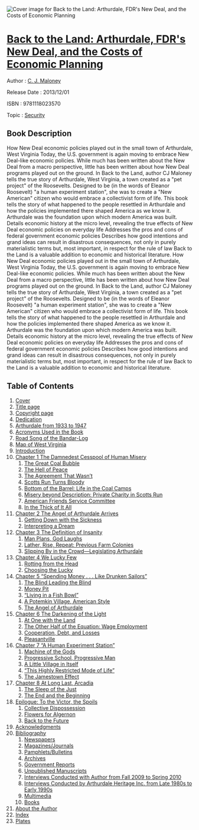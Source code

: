 ![Cover image for Back to the Land: Arthurdale, FDR&#39;s New Deal, and the Costs of Economic Planning](https://imgdetail.ebookreading.net/cover/cover/security/EB9781118023570.jpg)

[Back to the Land: Arthurdale, FDR&#39;s New Deal, and the Costs of Economic Planning](https://ebookreading.net/view/book/Back+to+the+Land%3A+Arthurdale%2C+FDR%26%2339%3Bs+New+Deal%2C+and+the+Costs+of+Economic+Planning-EB9781118023570_1.html "Back to the Land: Arthurdale, FDR&#39;s New Deal, and the Costs of Economic Planning")
====================================================================================================================

Author : [C. J. Maloney](https://ebookreading.net/search/author/C.+J.+Maloney)

Release Date : 2013/12/01

ISBN : 9781118023570

Topic : [Security](https://ebookreading.net/search/category/security)

Book Description
-----------------

How New Deal economic policies played out in the small town of Arthurdale, West Virginia
Today, the U.S. government is again moving to embrace New Deal-like economic policies. While much has been written about the New Deal from a macro perspective, little has been written about how New Deal programs played out on the ground.
In Back to the Land, author CJ Maloney tells the true story of Arthurdale, West Virginia, a town created as a "pet project" of the Roosevelts. Designed to be (in the words of Eleanor Roosevelt) "a human experiment station", she was to create a "New American" citizen who would embrace a collectivist form of life. This book tells the story of what happened to the people resettled in Arthurdale and how the policies implemented there shaped America as we know it. Arthurdale was the foundation upon which modern America was built.
Details economic history at the micro level, revealing the true effects of New Deal economic policies on everyday life
Addresses the pros and cons of federal government economic policies
Describes how good intentions and grand ideas can result in disastrous consequences, not only in purely materialistic terms but, most important, in respect for the rule of law
Back to the Land is a valuable addition to economic and historical literature.
              How New Deal economic policies played out in the small town of Arthurdale, West Virginia
Today, the U.S. government is again moving to embrace New Deal-like economic policies. While much has been written about the New Deal from a macro perspective, little has been written about how New Deal programs played out on the ground.
In Back to the Land, author CJ Maloney tells the true story of Arthurdale, West Virginia, a town created as a "pet project" of the Roosevelts. Designed to be (in the words of Eleanor Roosevelt) "a human experiment station", she was to create a "New American" citizen who would embrace a collectivist form of life. This book tells the story of what happened to the people resettled in Arthurdale and how the policies implemented there shaped America as we know it. Arthurdale was the foundation upon which modern America was built.
Details economic history at the micro level, revealing the true effects of New Deal economic policies on everyday life
Addresses the pros and cons of federal government economic policies
Describes how good intentions and grand ideas can result in disastrous consequences, not only in purely materialistic terms but, most important, in respect for the rule of law
Back to the Land is a valuable addition to economic and historical literature.
              
Table of Contents
-----------------

1. [Cover](https://ebookreading.net/view/book/Back+to+the+Land%3A+Arthurdale%2C+FDR%26%2339%3Bs+New+Deal%2C+and+the+Costs+of+Economic+Planning-EB9781118023570_1.html)
1. [Title page](https://ebookreading.net/view/book/Back+to+the+Land%3A+Arthurdale%2C+FDR%26%2339%3Bs+New+Deal%2C+and+the+Costs+of+Economic+Planning-EB9781118023570_3.html)
1. [Copyright page](https://ebookreading.net/view/book/Back+to+the+Land%3A+Arthurdale%2C+FDR%26%2339%3Bs+New+Deal%2C+and+the+Costs+of+Economic+Planning-EB9781118023570_4.html)
1. [Dedication](https://ebookreading.net/view/book/Back+to+the+Land%3A+Arthurdale%2C+FDR%26%2339%3Bs+New+Deal%2C+and+the+Costs+of+Economic+Planning-EB9781118023570_5.html#f01)
1. [Arthurdale from 1933 to 1947](https://ebookreading.net/view/book/Back+to+the+Land%3A+Arthurdale%2C+FDR%26%2339%3Bs+New+Deal%2C+and+the+Costs+of+Economic+Planning-EB9781118023570_6.html#f03)
1. [Acronyms Used in the Book](https://ebookreading.net/view/book/Back+to+the+Land%3A+Arthurdale%2C+FDR%26%2339%3Bs+New+Deal%2C+and+the+Costs+of+Economic+Planning-EB9781118023570_7.html#f04)
1. [Road Song of the Bandar-Log](https://ebookreading.net/view/book/Back+to+the+Land%3A+Arthurdale%2C+FDR%26%2339%3Bs+New+Deal%2C+and+the+Costs+of+Economic+Planning-EB9781118023570_8.html#f06)
1. [Map of West Virginia](https://ebookreading.net/view/book/Back+to+the+Land%3A+Arthurdale%2C+FDR%26%2339%3Bs+New+Deal%2C+and+the+Costs+of+Economic+Planning-EB9781118023570_9.html#f02)
1. [Introduction](https://ebookreading.net/view/book/Back+to+the+Land%3A+Arthurdale%2C+FDR%26%2339%3Bs+New+Deal%2C+and+the+Costs+of+Economic+Planning-EB9781118023570_10.html#f07)
1. [Chapter 1 The Damnedest Cesspool of Human Misery](https://ebookreading.net/view/book/Back+to+the+Land%3A+Arthurdale%2C+FDR%26%2339%3Bs+New+Deal%2C+and+the+Costs+of+Economic+Planning-EB9781118023570_11.html#c01)
    1. [The Great Coal Bubble](https://ebookreading.net/view/book/Back+to+the+Land%3A+Arthurdale%2C+FDR%26%2339%3Bs+New+Deal%2C+and+the+Costs+of+Economic+Planning-EB9781118023570_11.html#c01-sec1-0002)
    1. [The Hell of Peace](https://ebookreading.net/view/book/Back+to+the+Land%3A+Arthurdale%2C+FDR%26%2339%3Bs+New+Deal%2C+and+the+Costs+of+Economic+Planning-EB9781118023570_11.html#c01-sec1-0003)
    1. [The Agreement That Wasn’t](https://ebookreading.net/view/book/Back+to+the+Land%3A+Arthurdale%2C+FDR%26%2339%3Bs+New+Deal%2C+and+the+Costs+of+Economic+Planning-EB9781118023570_11.html#c01-sec1-0004)
    1. [Scotts Run Turns Bloody](https://ebookreading.net/view/book/Back+to+the+Land%3A+Arthurdale%2C+FDR%26%2339%3Bs+New+Deal%2C+and+the+Costs+of+Economic+Planning-EB9781118023570_11.html#c01-sec1-0005)
    1. [Bottom of the Barrel: Life in the Coal Camps](https://ebookreading.net/view/book/Back+to+the+Land%3A+Arthurdale%2C+FDR%26%2339%3Bs+New+Deal%2C+and+the+Costs+of+Economic+Planning-EB9781118023570_11.html#c01-sec1-0006)
    1. [Misery beyond Description: Private Charity in Scotts Run](https://ebookreading.net/view/book/Back+to+the+Land%3A+Arthurdale%2C+FDR%26%2339%3Bs+New+Deal%2C+and+the+Costs+of+Economic+Planning-EB9781118023570_11.html#c01-sec1-0007)
    1. [American Friends Service Committee](https://ebookreading.net/view/book/Back+to+the+Land%3A+Arthurdale%2C+FDR%26%2339%3Bs+New+Deal%2C+and+the+Costs+of+Economic+Planning-EB9781118023570_11.html#c01-sec1-0008)
    1. [In the Thick of It All](https://ebookreading.net/view/book/Back+to+the+Land%3A+Arthurdale%2C+FDR%26%2339%3Bs+New+Deal%2C+and+the+Costs+of+Economic+Planning-EB9781118023570_11.html#c01-sec1-0009)
1. [Chapter 2 The Angel of Arthurdale Arrives](https://ebookreading.net/view/book/Back+to+the+Land%3A+Arthurdale%2C+FDR%26%2339%3Bs+New+Deal%2C+and+the+Costs+of+Economic+Planning-EB9781118023570_12.html#c02)
    1. [Getting Down with the Sickness](https://ebookreading.net/view/book/Back+to+the+Land%3A+Arthurdale%2C+FDR%26%2339%3Bs+New+Deal%2C+and+the+Costs+of+Economic+Planning-EB9781118023570_12.html#c02-sec1-0002)
    1. [Interpreting a Dream](https://ebookreading.net/view/book/Back+to+the+Land%3A+Arthurdale%2C+FDR%26%2339%3Bs+New+Deal%2C+and+the+Costs+of+Economic+Planning-EB9781118023570_12.html#c02-sec1-0003)
1. [Chapter 3 The Definition of Insanity](https://ebookreading.net/view/book/Back+to+the+Land%3A+Arthurdale%2C+FDR%26%2339%3Bs+New+Deal%2C+and+the+Costs+of+Economic+Planning-EB9781118023570_13.html#c03)
    1. [Man Plans, God Laughs](https://ebookreading.net/view/book/Back+to+the+Land%3A+Arthurdale%2C+FDR%26%2339%3Bs+New+Deal%2C+and+the+Costs+of+Economic+Planning-EB9781118023570_13.html#c03-sec1-0002)
    1. [Lather, Rise, Repeat: Previous Farm Colonies](https://ebookreading.net/view/book/Back+to+the+Land%3A+Arthurdale%2C+FDR%26%2339%3Bs+New+Deal%2C+and+the+Costs+of+Economic+Planning-EB9781118023570_13.html#c03-sec1-0003)
    1. [Slipping By in the Crowd—Legislating Arthurdale](https://ebookreading.net/view/book/Back+to+the+Land%3A+Arthurdale%2C+FDR%26%2339%3Bs+New+Deal%2C+and+the+Costs+of+Economic+Planning-EB9781118023570_13.html#c03-sec1-0004)
1. [Chapter 4 We Lucky Few](https://ebookreading.net/view/book/Back+to+the+Land%3A+Arthurdale%2C+FDR%26%2339%3Bs+New+Deal%2C+and+the+Costs+of+Economic+Planning-EB9781118023570_14.html#c04)
    1. [Rotting from the Head](https://ebookreading.net/view/book/Back+to+the+Land%3A+Arthurdale%2C+FDR%26%2339%3Bs+New+Deal%2C+and+the+Costs+of+Economic+Planning-EB9781118023570_14.html#c04-sec1-0002)
    1. [Choosing the Lucky](https://ebookreading.net/view/book/Back+to+the+Land%3A+Arthurdale%2C+FDR%26%2339%3Bs+New+Deal%2C+and+the+Costs+of+Economic+Planning-EB9781118023570_14.html#c04-sec1-0003)
1. [Chapter 5 “Spending Money . . . Like Drunken Sailors”](https://ebookreading.net/view/book/Back+to+the+Land%3A+Arthurdale%2C+FDR%26%2339%3Bs+New+Deal%2C+and+the+Costs+of+Economic+Planning-EB9781118023570_15.html#c05)
    1. [The Blind Leading the Blind](https://ebookreading.net/view/book/Back+to+the+Land%3A+Arthurdale%2C+FDR%26%2339%3Bs+New+Deal%2C+and+the+Costs+of+Economic+Planning-EB9781118023570_15.html#c05-sec1-0002)
    1. [Money Pit](https://ebookreading.net/view/book/Back+to+the+Land%3A+Arthurdale%2C+FDR%26%2339%3Bs+New+Deal%2C+and+the+Costs+of+Economic+Planning-EB9781118023570_15.html#c05-sec1-0003)
    1. [“Living in a Fish Bowl”](https://ebookreading.net/view/book/Back+to+the+Land%3A+Arthurdale%2C+FDR%26%2339%3Bs+New+Deal%2C+and+the+Costs+of+Economic+Planning-EB9781118023570_15.html#c05-sec1-0004)
    1. [A Potemkin Village, American Style](https://ebookreading.net/view/book/Back+to+the+Land%3A+Arthurdale%2C+FDR%26%2339%3Bs+New+Deal%2C+and+the+Costs+of+Economic+Planning-EB9781118023570_15.html#c05-sec1-0005)
    1. [The Angel of Arthurdale](https://ebookreading.net/view/book/Back+to+the+Land%3A+Arthurdale%2C+FDR%26%2339%3Bs+New+Deal%2C+and+the+Costs+of+Economic+Planning-EB9781118023570_15.html#c05-sec1-0006)
1. [Chapter 6 The Darkening of the Light](https://ebookreading.net/view/book/Back+to+the+Land%3A+Arthurdale%2C+FDR%26%2339%3Bs+New+Deal%2C+and+the+Costs+of+Economic+Planning-EB9781118023570_16.html#c06)
    1. [At One with the Land](https://ebookreading.net/view/book/Back+to+the+Land%3A+Arthurdale%2C+FDR%26%2339%3Bs+New+Deal%2C+and+the+Costs+of+Economic+Planning-EB9781118023570_16.html#c06-sec1-0002)
    1. [The Other Half of the Equation: Wage Employment](https://ebookreading.net/view/book/Back+to+the+Land%3A+Arthurdale%2C+FDR%26%2339%3Bs+New+Deal%2C+and+the+Costs+of+Economic+Planning-EB9781118023570_16.html#c06-sec1-0003)
    1. [Cooperation, Debt, and Losses](https://ebookreading.net/view/book/Back+to+the+Land%3A+Arthurdale%2C+FDR%26%2339%3Bs+New+Deal%2C+and+the+Costs+of+Economic+Planning-EB9781118023570_16.html#c06-sec1-0004)
    1. [Pleasantville](https://ebookreading.net/view/book/Back+to+the+Land%3A+Arthurdale%2C+FDR%26%2339%3Bs+New+Deal%2C+and+the+Costs+of+Economic+Planning-EB9781118023570_16.html#c06-sec1-0005)
1. [Chapter 7 “A Human Experiment Station”](https://ebookreading.net/view/book/Back+to+the+Land%3A+Arthurdale%2C+FDR%26%2339%3Bs+New+Deal%2C+and+the+Costs+of+Economic+Planning-EB9781118023570_17.html#c07)
    1. [Machine of the Gods](https://ebookreading.net/view/book/Back+to+the+Land%3A+Arthurdale%2C+FDR%26%2339%3Bs+New+Deal%2C+and+the+Costs+of+Economic+Planning-EB9781118023570_17.html#c07-sec1-0002)
    1. [Progressive School, Progressive Man](https://ebookreading.net/view/book/Back+to+the+Land%3A+Arthurdale%2C+FDR%26%2339%3Bs+New+Deal%2C+and+the+Costs+of+Economic+Planning-EB9781118023570_17.html#c07-sec1-0003)
    1. [A Little Village in Itself](https://ebookreading.net/view/book/Back+to+the+Land%3A+Arthurdale%2C+FDR%26%2339%3Bs+New+Deal%2C+and+the+Costs+of+Economic+Planning-EB9781118023570_17.html#c07-sec1-0004)
    1. [“This Highly Restricted Mode of Life”](https://ebookreading.net/view/book/Back+to+the+Land%3A+Arthurdale%2C+FDR%26%2339%3Bs+New+Deal%2C+and+the+Costs+of+Economic+Planning-EB9781118023570_17.html#c07-sec1-0005)
    1. [The Jamestown Effect](https://ebookreading.net/view/book/Back+to+the+Land%3A+Arthurdale%2C+FDR%26%2339%3Bs+New+Deal%2C+and+the+Costs+of+Economic+Planning-EB9781118023570_17.html#c07-sec1-0006)
1. [Chapter 8 At Long Last, Arcadia](https://ebookreading.net/view/book/Back+to+the+Land%3A+Arthurdale%2C+FDR%26%2339%3Bs+New+Deal%2C+and+the+Costs+of+Economic+Planning-EB9781118023570_18.html#c08)
    1. [The Sleep of the Just](https://ebookreading.net/view/book/Back+to+the+Land%3A+Arthurdale%2C+FDR%26%2339%3Bs+New+Deal%2C+and+the+Costs+of+Economic+Planning-EB9781118023570_18.html#c08-sec1-0002)
    1. [The End and the Beginning](https://ebookreading.net/view/book/Back+to+the+Land%3A+Arthurdale%2C+FDR%26%2339%3Bs+New+Deal%2C+and+the+Costs+of+Economic+Planning-EB9781118023570_18.html#c08-sec1-0003)
1. [Epilogue: To the Victor, the Spoils](https://ebookreading.net/view/book/Back+to+the+Land%3A+Arthurdale%2C+FDR%26%2339%3Bs+New+Deal%2C+and+the+Costs+of+Economic+Planning-EB9781118023570_19.html#b01)
    1. [Collective Dispossession](https://ebookreading.net/view/book/Back+to+the+Land%3A+Arthurdale%2C+FDR%26%2339%3Bs+New+Deal%2C+and+the+Costs+of+Economic+Planning-EB9781118023570_19.html#b01-sec1-0002)
    1. [Flowers for Algernon](https://ebookreading.net/view/book/Back+to+the+Land%3A+Arthurdale%2C+FDR%26%2339%3Bs+New+Deal%2C+and+the+Costs+of+Economic+Planning-EB9781118023570_19.html#b01-sec1-0003)
    1. [Back to the Future](https://ebookreading.net/view/book/Back+to+the+Land%3A+Arthurdale%2C+FDR%26%2339%3Bs+New+Deal%2C+and+the+Costs+of+Economic+Planning-EB9781118023570_19.html#b01-sec1-0004)
1. [Acknowledgments](https://ebookreading.net/view/book/Back+to+the+Land%3A+Arthurdale%2C+FDR%26%2339%3Bs+New+Deal%2C+and+the+Costs+of+Economic+Planning-EB9781118023570_20.html#b02)
1. [Bibliography](https://ebookreading.net/view/book/Back+to+the+Land%3A+Arthurdale%2C+FDR%26%2339%3Bs+New+Deal%2C+and+the+Costs+of+Economic+Planning-EB9781118023570_22.html#b04)
    1. [Newspapers](https://ebookreading.net/view/book/Back+to+the+Land%3A+Arthurdale%2C+FDR%26%2339%3Bs+New+Deal%2C+and+the+Costs+of+Economic+Planning-EB9781118023570_22.html#b04-sec1-0002)
    1. [Magazines/Journals](https://ebookreading.net/view/book/Back+to+the+Land%3A+Arthurdale%2C+FDR%26%2339%3Bs+New+Deal%2C+and+the+Costs+of+Economic+Planning-EB9781118023570_22.html#b04-sec1-0003)
    1. [Pamphlets/Bulletins](https://ebookreading.net/view/book/Back+to+the+Land%3A+Arthurdale%2C+FDR%26%2339%3Bs+New+Deal%2C+and+the+Costs+of+Economic+Planning-EB9781118023570_22.html#b04-sec1-0004)
    1. [Archives](https://ebookreading.net/view/book/Back+to+the+Land%3A+Arthurdale%2C+FDR%26%2339%3Bs+New+Deal%2C+and+the+Costs+of+Economic+Planning-EB9781118023570_22.html#b04-sec1-0005)
    1. [Government Reports](https://ebookreading.net/view/book/Back+to+the+Land%3A+Arthurdale%2C+FDR%26%2339%3Bs+New+Deal%2C+and+the+Costs+of+Economic+Planning-EB9781118023570_22.html#b04-sec1-0006)
    1. [Unpublished Manuscripts](https://ebookreading.net/view/book/Back+to+the+Land%3A+Arthurdale%2C+FDR%26%2339%3Bs+New+Deal%2C+and+the+Costs+of+Economic+Planning-EB9781118023570_22.html#b04-sec1-0007)
    1. [Interviews Conducted with Author from Fall 2009 to Spring 2010](https://ebookreading.net/view/book/Back+to+the+Land%3A+Arthurdale%2C+FDR%26%2339%3Bs+New+Deal%2C+and+the+Costs+of+Economic+Planning-EB9781118023570_22.html#b04-sec1-0008)
    1. [Interviews Conducted by Arthurdale Heritage Inc. from Late 1980s to Early 1990s](https://ebookreading.net/view/book/Back+to+the+Land%3A+Arthurdale%2C+FDR%26%2339%3Bs+New+Deal%2C+and+the+Costs+of+Economic+Planning-EB9781118023570_22.html#b04-sec1-0009)
    1. [Multimedia](https://ebookreading.net/view/book/Back+to+the+Land%3A+Arthurdale%2C+FDR%26%2339%3Bs+New+Deal%2C+and+the+Costs+of+Economic+Planning-EB9781118023570_22.html#b04-sec1-0010)
    1. [Books](https://ebookreading.net/view/book/Back+to+the+Land%3A+Arthurdale%2C+FDR%26%2339%3Bs+New+Deal%2C+and+the+Costs+of+Economic+Planning-EB9781118023570_22.html#b04-sec1-0011)
1. [About the Author](https://ebookreading.net/view/book/Back+to+the+Land%3A+Arthurdale%2C+FDR%26%2339%3Bs+New+Deal%2C+and+the+Costs+of+Economic+Planning-EB9781118023570_23.html#b05)
1. [Index](https://ebookreading.net/view/book/Back+to+the+Land%3A+Arthurdale%2C+FDR%26%2339%3Bs+New+Deal%2C+and+the+Costs+of+Economic+Planning-EB9781118023570_24.html)
1. [Plates](https://ebookreading.net/view/book/Back+to+the+Land%3A+Arthurdale%2C+FDR%26%2339%3Bs+New+Deal%2C+and+the+Costs+of+Economic+Planning-EB9781118023570_0.html#b06)
